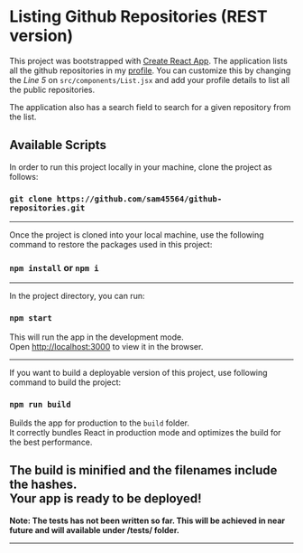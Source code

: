 # Listing Github Repositories (REST version)

This project was bootstrapped with [Create React App](https://github.com/facebook/create-react-app). The application lists all the github repositories in my [profile](https://github.com/sam45564). You can customize this by changing the *Line 5* on `src/components/List.jsx` and add your profile details to list all the public repositories.

The application also has a search field to search for a given repository from the list.

## Available Scripts

In order to run this project locally in your machine, clone the project as follows:

### `git clone https://github.com/sam45564/github-repositories.git`
---
Once the project is cloned into your local machine, use the following command to restore the packages used in this project:

### `npm install` or `npm i`
---

In the project directory, you can run:

### `npm start`

This will run the app in the development mode.\
Open [http://localhost:3000](http://localhost:3000) to view it in the browser.

---

If you want to build a deployable version of this project, use following command to build the project:

### `npm run build`

Builds the app for production to the `build` folder.\
It correctly bundles React in production mode and optimizes the build for the best performance.

The build is minified and the filenames include the hashes.\
Your app is ready to be deployed!
---

**Note: The tests has not been written so far. This will be achieved in near future and will available under /tests/ folder.**

---


